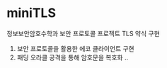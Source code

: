 # miniTLS

정보보안암호수학과 보안 프로토콜 프로젝트
TLS 약식 구현

1. 보안 프로토콜을 활용한 에코 클라이언트 구현
2. 패딩 오라클 공격을 통해 암호문을 복호화 ..
